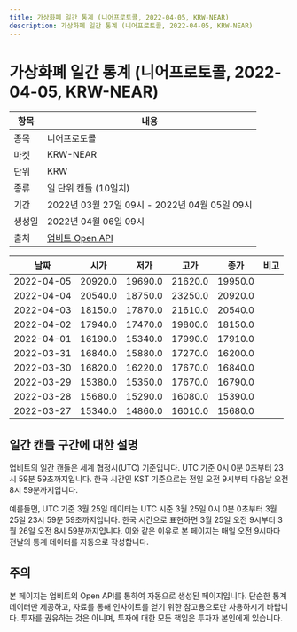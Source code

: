 ```yaml
---
title: 가상화폐 일간 통계 (니어프로토콜, 2022-04-05, KRW-NEAR)
description: 가상화폐 일간 통계 (니어프로토콜, 2022-04-05, KRW-NEAR)
---
```



가상화폐 일간 통계 (니어프로토콜, 2022-04-05, KRW-NEAR)
===

|항목|내용|
|--|--|
|종목|니어프로토콜|
|마켓|KRW-NEAR|
|단위|KRW|
|종류|일 단위 캔들 (10일치)|
|기간|2022년 03월 27일 09시 - 2022년 04월 05일 09시|
|생성일|2022년 04월 06일 09시|
|출처|[업비트 Open API](https://docs.upbit.com)|


|날짜|시가|저가|고가|종가|비고|
|--|--|--|--|--|--|
|2022-04-05|20920.0|19690.0|21620.0|19950.0|    |
|2022-04-04|20540.0|18750.0|23250.0|20920.0|    |
|2022-04-03|18150.0|17870.0|21610.0|20540.0|    |
|2022-04-02|17940.0|17470.0|19800.0|18150.0|    |
|2022-04-01|16190.0|15340.0|17990.0|17910.0|    |
|2022-03-31|16840.0|15880.0|17270.0|16200.0|    |
|2022-03-30|16820.0|16220.0|17670.0|16840.0|    |
|2022-03-29|15380.0|15350.0|17670.0|16790.0|    |
|2022-03-28|15680.0|15290.0|16080.0|15390.0|    |
|2022-03-27|15340.0|14860.0|16010.0|15680.0|    |


일간 캔들 구간에 대한 설명
---


업비트의 일간 캔들은 세계 협정시(UTC) 기준입니다. 
UTC 기준 0시 0분 0초부터 23시 59분 59초까지입니다. 
한국 시간인 KST 기준으로는 전일 오전 9시부터 다음날 오전 8시 59분까지입니다. 


예를들면, UTC 기준 3월 25일 데이터는 UTC 시준 3월 25일 0시 0분 0초부터 3월 25일 23시 59분 59초까지입니다. 
한국 시간으로 표현하면 3월 25일 오전 9시부터 3월 26일 오전 8시 59분까지입니다. 
이와 같은 이유로 본 페이지는 매일 오전 9시마다 전날의 통계 데이터를 자동으로 작성합니다. 


주의
---


본 페이지는 업비트의 Open API를 통하여 자동으로 생성된 페이지입니다. 
단순한 통계 데이터만 제공하고, 자료를 통해 인사이트를 얻기 위한 참고용으로만 사용하시기 바랍니다. 
투자를 권유하는 것은 아니며, 투자에 대한 모든 책임은 투자자 본인에게 있습니다. 
